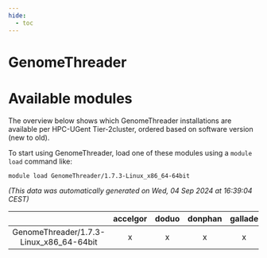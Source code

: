 ```yaml
---
hide:
  - toc
---
```


GenomeThreader
==============

# Available modules


The overview below shows which GenomeThreader installations are available per HPC-UGent Tier-2cluster, ordered based on software version (new to old).

To start using GenomeThreader, load one of these modules using a `module load` command like:

```shell
module load GenomeThreader/1.7.3-Linux_x86_64-64bit
```

*(This data was automatically generated on Wed, 04 Sep 2024 at 16:39:04 CEST)*  

| |accelgor|doduo|donphan|gallade|joltik|shinx|skitty|
| :---: | :---: | :---: | :---: | :---: | :---: | :---: | :---: |
|GenomeThreader/1.7.3-Linux_x86_64-64bit|x|x|x|x|x|-|x|
